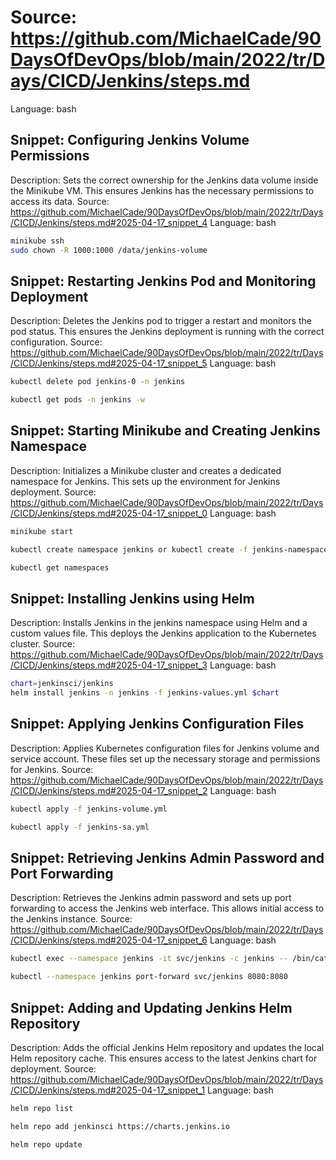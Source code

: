 # Source: https://github.com/MichaelCade/90DaysOfDevOps/blob/main/2022/tr/Days/CICD/Jenkins/steps.md
Language: bash

## Snippet: Configuring Jenkins Volume Permissions
Description: Sets the correct ownership for the Jenkins data volume inside the Minikube VM. This ensures Jenkins has the necessary permissions to access its data.
Source: https://github.com/MichaelCade/90DaysOfDevOps/blob/main/2022/tr/Days/CICD/Jenkins/steps.md#2025-04-17_snippet_4
Language: bash

```bash
minikube ssh
sudo chown -R 1000:1000 /data/jenkins-volume
```

## Snippet: Restarting Jenkins Pod and Monitoring Deployment
Description: Deletes the Jenkins pod to trigger a restart and monitors the pod status. This ensures the Jenkins deployment is running with the correct configuration.
Source: https://github.com/MichaelCade/90DaysOfDevOps/blob/main/2022/tr/Days/CICD/Jenkins/steps.md#2025-04-17_snippet_5
Language: bash

```bash
kubectl delete pod jenkins-0 -n jenkins

kubectl get pods -n jenkins -w
```

## Snippet: Starting Minikube and Creating Jenkins Namespace
Description: Initializes a Minikube cluster and creates a dedicated namespace for Jenkins. This sets up the environment for Jenkins deployment.
Source: https://github.com/MichaelCade/90DaysOfDevOps/blob/main/2022/tr/Days/CICD/Jenkins/steps.md#2025-04-17_snippet_0
Language: bash

```bash
minikube start

kubectl create namespace jenkins or kubectl create -f jenkins-namespace.yml 

kubectl get namespaces
```

## Snippet: Installing Jenkins using Helm
Description: Installs Jenkins in the jenkins namespace using Helm and a custom values file. This deploys the Jenkins application to the Kubernetes cluster.
Source: https://github.com/MichaelCade/90DaysOfDevOps/blob/main/2022/tr/Days/CICD/Jenkins/steps.md#2025-04-17_snippet_3
Language: bash

```bash
chart=jenkinsci/jenkins
helm install jenkins -n jenkins -f jenkins-values.yml $chart
```

## Snippet: Applying Jenkins Configuration Files
Description: Applies Kubernetes configuration files for Jenkins volume and service account. These files set up the necessary storage and permissions for Jenkins.
Source: https://github.com/MichaelCade/90DaysOfDevOps/blob/main/2022/tr/Days/CICD/Jenkins/steps.md#2025-04-17_snippet_2
Language: bash

```bash
kubectl apply -f jenkins-volume.yml 

kubectl apply -f jenkins-sa.yml
```

## Snippet: Retrieving Jenkins Admin Password and Port Forwarding
Description: Retrieves the Jenkins admin password and sets up port forwarding to access the Jenkins web interface. This allows initial access to the Jenkins instance.
Source: https://github.com/MichaelCade/90DaysOfDevOps/blob/main/2022/tr/Days/CICD/Jenkins/steps.md#2025-04-17_snippet_6
Language: bash

```bash
kubectl exec --namespace jenkins -it svc/jenkins -c jenkins -- /bin/cat /run/secrets/chart-admin-password && echo

kubectl --namespace jenkins port-forward svc/jenkins 8080:8080
```

## Snippet: Adding and Updating Jenkins Helm Repository
Description: Adds the official Jenkins Helm repository and updates the local Helm repository cache. This ensures access to the latest Jenkins chart for deployment.
Source: https://github.com/MichaelCade/90DaysOfDevOps/blob/main/2022/tr/Days/CICD/Jenkins/steps.md#2025-04-17_snippet_1
Language: bash

```bash
helm repo list

helm repo add jenkinsci https://charts.jenkins.io

helm repo update
```